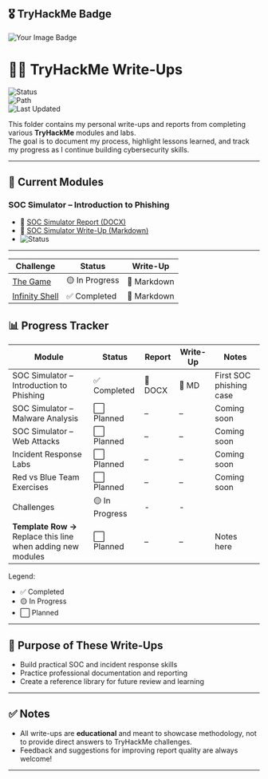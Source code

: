 
## 🎖️ TryHackMe Badge

<img src="https://tryhackme-badges.s3.amazonaws.com/Giggle244.png" alt="Your Image Badge" />

# 🧑‍💻 TryHackMe Write-Ups  

![Status](https://img.shields.io/badge/Progress-Active-brightgreen)  
![Path](https://img.shields.io/badge/Path-SOC%20Analyst%20Learning-blue)  
![Last Updated](https://img.shields.io/badge/Last%20Update-Sep%202025-orange)  

This folder contains my personal write-ups and reports from completing various **TryHackMe** modules and labs.  
The goal is to document my process, highlight lessons learned, and track my progress as I continue building cybersecurity skills.  

---

## 📂 Current Modules  

### SOC Simulator – Introduction to Phishing  
- 📄 [SOC Simulator Report (DOCX)](./SOC%20Simulator%20Introduction%20to%20Phishing.docx)  
- 📝 [SOC Simulator Write-Up (Markdown)](./SOC_Simulator_Phishing_writeup.md)  
- ![Status](https://img.shields.io/badge/Status-Completed-success)  

---
| Challenge | Status | Write-Up |
|-----------|--------|----------|
| [The Game](The_Game.md) | 🟡 In Progress | 📝 Markdown |
| [Infinity Shell](Infinity_Shell.md) | ✅ Completed | 📝 Markdown |


## 📊 Progress Tracker  

| Module                                | Status       | Report | Write-Up | Notes |
|---------------------------------------|-------------|--------|----------|-------|
| SOC Simulator – Introduction to Phishing | ✅ Completed | 📄 DOCX | 📝 MD | First SOC phishing case |
| SOC Simulator – Malware Analysis      | ⬜ Planned   | –      | –        | Coming soon |
| SOC Simulator – Web Attacks           | ⬜ Planned   | –      | –        | Coming soon |
| Incident Response Labs                | ⬜ Planned   | –      | –        | Coming soon |
| Red vs Blue Team Exercises            | ⬜ Planned   | –      | –        | Coming soon |
| Challenges                            | 🟡 In Progress | -    | -        |             |
| **Template Row →** Replace this line when adding new modules | ⬜ Planned | – | – | Notes here |

Legend:  
- ✅ Completed  
- 🟡 In Progress  
- ⬜ Planned  

---

## 🚀 Purpose of These Write-Ups  
- Build practical SOC and incident response skills  
- Practice professional documentation and reporting  
- Create a reference library for future review and learning  

---

## ✅ Notes  
- All write-ups are **educational** and meant to showcase methodology, not to provide direct answers to TryHackMe challenges.  
- Feedback and suggestions for improving report quality are always welcome!  

---
